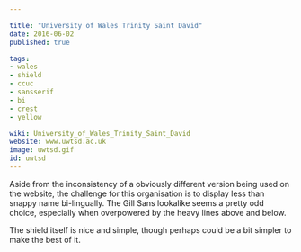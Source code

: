 ```yaml
---

title: "University of Wales Trinity Saint David"
date: 2016-06-02
published: true

tags:
- wales
- shield
- ccuc
- sansserif
- bi
- crest
- yellow

wiki: University_of_Wales_Trinity_Saint_David
website: www.uwtsd.ac.uk
image: uwtsd.gif
id: uwtsd
---
```


Aside from the inconsistency of a obviously different version being used on the website, the challenge for this organisation is to display less than snappy name bi-lingually. The Gill Sans lookalike seems a pretty odd choice, especially when overpowered by the heavy lines above and below.

The shield itself is nice and simple, though perhaps could be a bit simpler to make the best of it.
